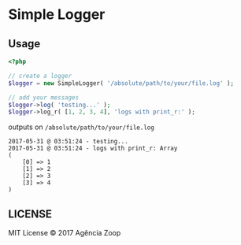 # Simple Logger

## Usage

```php
<?php

// create a logger
$logger = new SimpleLogger( '/absolute/path/to/your/file.log' );

// add your messages
$logger->log( 'testing...' );
$logger->log_r( [1, 2, 3, 4], 'logs with print_r:' );
```

outputs on `/absolute/path/to/your/file.log`
```
2017-05-31 @ 03:51:24 - testing...
2017-05-31 @ 03:51:24 - logs with print_r: Array
(
    [0] => 1
    [1] => 2
    [2] => 3
    [3] => 4
)
```

## LICENSE
MIT License © 2017 Agência Zoop
